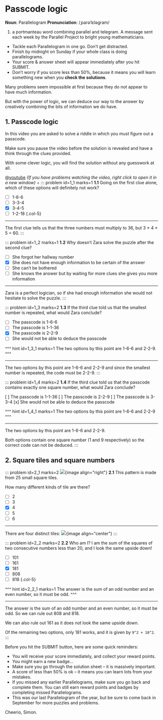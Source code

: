# Passcode logic

<div class="dictionary">

__Noun__: Parallelogram
__Pronunciation__: /ˌparəˈlɛləɡram/

1. a portmanteau word combining parallel and telegram. A message sent each
week by the Parallel Project to bright young mathematicians.

</div>

*	Tackle each Parallelogram in one go. Don’t get distracted.
*	Finish by midnight on Sunday if your whole class is doing parallelograms.
*	Your score & answer sheet will appear immediately after you hit SUBMIT.
*	Don’t worry if you score less than 50%, because it means you will learn something new when you __check the solutions__.


Many problems seem impossible at first because they do not appear to have much information.  

But with the power of logic, we can deduce our way to the answer by creatively combining the bits of information we do have.


## 1. Passcode logic

In this video you are asked to solve a riddle in which you must figure out a passcode.  

Make sure you pause the video before the solution is revealed and have a think through the clues provided.  

With some clever logic, you will find the solution without any guesswork at all.

@[youtube](7Vd1dTBVbFg?rel=0) _(If you have problems watching the video, right click to open it in a new window)_
÷
::: problem id=1_1 marks=1
__1.1__ Going on the first clue alone, which of these options will definitely not work?

* [ ] 1-6-6
* [ ] 3-3-4
* [x] 3-4-5
* [ ] 1-2-18
{.col-5}

---

The first clue tells us that the three numbers must multiply to 36, but 3 × 4 × 5 = 60.
:::

::: problem id=1_2 marks=1
__1.2__ Why doesn’t Zara solve the puzzle after the second clue?

* [ ] She forgot her hallway number
* [x] She does not have enough information to be certain of the answer
* [ ] She can’t be bothered
* [ ] She knows the answer but by waiting for more clues she gives you more information

---

Zara is a perfect logician, so if she had enough information she would not hesitate to solve the puzzle.
:::

::: problem id=1_3 marks=2
__1.3__ If the third clue told us that the smallest number is repeated, what would Zara conclude?

* [ ] The passcode is 1-6-6
* [ ] The passcode is 1-1-36
* [x] The passcode is 2-2-9
* [ ] She would not be able to deduce the passcode

^^^ hint id=1_3_1 marks=1
The two options by this point are 1-6-6 and 2-2-9.
^^^

---

The two options by this point are 1-6-6 and 2-2-9 and since the smallest number is repeated, the code must be 2-2-9.
:::

::: problem id=1_4 marks=2
__1.4__ If the third clue told us that the passcode contains exactly one square number, what would Zara conclude?

[ ] The passcode is 1-1-36
[ ] The passcode is 2-2-9
[ ] The passcode is 3-3-4
[x] She would not be able to deduce the passcode

^^^ hint id=1_4_1 marks=1
The two options by this point are 1-6-6 and 2-2-9 
^^^

---

The two options by this point are 1-6-6 and 2-2-9.  

Both options contain one square number (1 and 9 respectively) so the correct code can not be deduced. 
:::


## 2. Square tiles and square numbers

<!--- PMC (2021) Q5 --->
::: problem id=2_1 marks=2
![](/resources/6-44-passcode-logic/2-1-tiles.png){image align="right"}
__2.1__ This pattern is made from 25 small square tiles.  

How many different kinds of tile are there?  

* [ ] 2
* [ ] 3
* [x] 4
* [ ] 5
* [ ] 6

---

There are four distinct tiles:
![](/resources/6-44-passcode-logic/2-1-tiles-answer.png){image align="center"}
:::

<!--- PMC (2021) Q6 --->
::: problem id=2_2 marks=2
__2.2__ Who am I? I am the sum of the squares of two consecutive numbers less than 20, and I look the same upside down! 

* [ ] 101
* [ ] 161
* [x] 181
* [ ] 808
* [ ] 818
{.col-5}

^^^ hint id=2_2_1 marks=1
The answer is the sum of an odd number and an even number, so it must be odd.
^^^

---

The answer is the sum of an odd number and an even number, so it must be odd. So we can rule out 808 and 818.  

We can also rule out 161 as it does not look the same upside down.  

Of the remaining two options, only 181 works, and it is given by `9^2 + 10^2`.
:::


Before you hit the SUBMIT button, here are some quick reminders:

*	You will receive your score immediately, and collect your reward points.
*	You might earn a new badge...  
*	Make sure you go through the solution sheet – it is massively important.
*	A score of less than 50% is ok – it means you can learn lots from your mistakes.
*	If you missed any earlier Parallelograms, make sure you go back and complete them. You can still earn reward points and badges by completing missed Parallelograms.
*   This was our last Parallelogram of the year, but be sure to come back in September for more puzzles and problems.

Cheerio,
Simon.